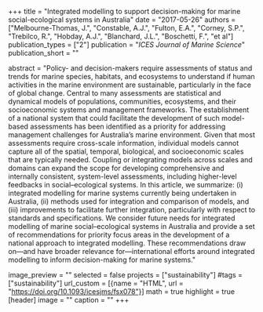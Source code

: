 +++
title = "Integrated modelling to support decision-making for marine social-ecological systems in Australia"
date = "2017-05-26"
authors = ["Melbourne-Thomas, J.", "Constable, A.J.", "Fulton, E.A.", "Corney, S.P.", "Trebilco, R.", "Hobday, A.J.", "Blanchard, J.L.", "Boschetti, F.", "et al"]
publication_types = ["2"]
publication = "_ICES Journal of Marine Science_"
publication_short = ""

abstract = "Policy- and decision-makers require assessments of status and trends for marine species, habitats, and ecosystems to understand if human activities in the marine environment are sustainable, particularly in the face of global change. Central to many assessments are statistical and dynamical models of populations, communities, ecosystems, and their socioeconomic systems and management frameworks. The establishment of a national system that could facilitate the development of such model-based assessments has been identified as a priority for addressing management challenges for Australia’s marine environment. Given that most assessments require cross-scale information, individual models cannot capture all of the spatial, temporal, biological, and socioeconomic scales that are typically needed. Coupling or integrating models across scales and domains can expand the scope for developing comprehensive and internally consistent, system-level assessments, including higher-level feedbacks in social–ecological systems. In this article, we summarize: (i) integrated modelling for marine systems currently being undertaken in Australia, (ii) methods used for integration and comparison of models, and (iii) improvements to facilitate further integration, particularly with respect to standards and specifications. We consider future needs for integrated modelling of marine social–ecological systems in Australia and provide a set of recommendations for priority focus areas in the development of a national approach to integrated modelling. These recommendations draw on—and have broader relevance for—international efforts around integrated modelling to inform decision-making for marine systems."

image_preview = ""
selected = false
projects = ["sustainability"]
#tags = ["sustainability"]
url_custom = [{name = "HTML", url = "https://doi.org/10.1093/icesjms/fsx078"}]
math = true
highlight = true
[header]
image = ""
caption = ""
+++


